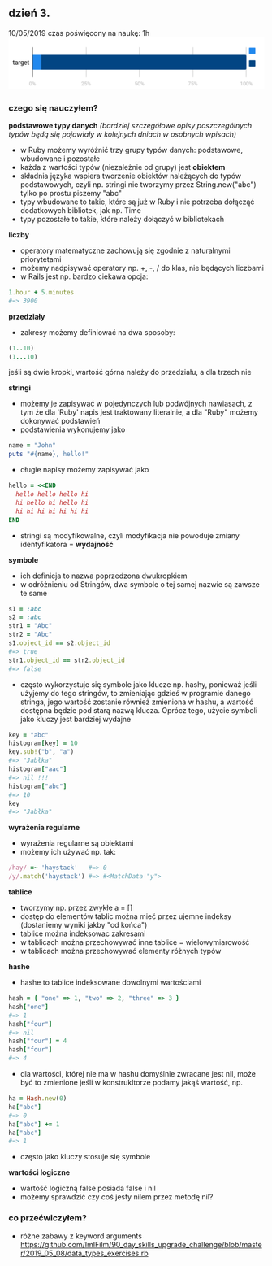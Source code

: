 ## dzień 3.
10/05/2019
czas poświęcony na naukę: 1h
![my target](https://github.com/ImIFilm/90_day_skills_upgrade_challenge/blob/master/2019_05_10/target1.PNG)

### czego się nauczyłem?
**podstawowe typy danych**
*(bardziej szczegółowe opisy poszczególnych typów będą się pojawiały w kolejnych dniach w osobnych wpisach)*
- w Ruby możemy wyróżnić trzy grupy typów danych: podstawowe, wbudowane i pozostałe
- każda z wartości typów (niezależnie od grupy) jest **obiektem**
- składnia języka wspiera tworzenie obiektów należących do typów podstawowych, czyli np. stringi nie tworzymy przez String.new("abc") tylko po prostu piszemy "abc"
- typy wbudowane to takie, które są już w Ruby i nie potrzeba dołącząć dodatkowych bibliotek, jak np. Time
- typy pozostałe to takie, które należy dołączyć w bibliotekach

**liczby**
- operatory matematyczne zachowują się zgodnie z naturalnymi priorytetami
- możemy nadpisywać operatory np. +, -, / do klas, nie będących liczbami
- w Rails jest np. bardzo ciekawa opcja:
```ruby
1.hour + 5.minutes
#=> 3900
```

**przedziały**
- zakresy możemy definiować na dwa sposoby:
```ruby
(1..10)
(1...10)
```
jeśli są dwie kropki, wartość górna należy do przedziału, a dla trzech nie

**stringi**
- możemy je zapisywać w pojedynczych lub podwójnych nawiasach, z tym że dla 'Ruby' napis jest traktowany literalnie, a dla "Ruby" możemy dokonywać podstawień
- podstawienia wykonujemy jako
```ruby
name = "John"
puts "#{name}, hello!"
```
- długie napisy możemy zapisywać jako
```ruby
hello = <<END
  hello hello hello hi
  hi hello hi hello hi
  hi hi hi hi hi hi hi
END
```
- stringi są modyfikowalne, czyli modyfikacja nie powoduje zmiany identyfikatora = **wydajność**

**symbole**
- ich definicja to nazwa poprzedzona dwukropkiem
- w odróżnieniu od Stringów, dwa symbole o tej samej nazwie są zawsze te same
```ruby
s1 = :abc
s2 = :abc
str1 = "Abc" 
str2 = "Abc" 
s1.object_id == s2.object_id
#=> true
str1.object_id == str2.object_id
#=> false
```
- często wykorzystuje się symbole jako klucze np. hashy, ponieważ jeśli użyjemy do tego stringów, to zmieniając gdzieś w programie danego stringa, jego wartość zostanie również zmieniona w hashu, a wartość dostępna będzie pod starą nazwą klucza. Oprócz tego, użycie symboli jako kluczy jest bardziej wydajne
```ruby
key = "abc" 
histogram[key] = 10
key.sub!("b", "a")
#=> "Jabłka" 
histogram["aac"]
#=> nil !!!
histogram["abc"]
#=> 10
key
#=> "Jabłka"
```

**wyrażenia regularne**
- wyrażenia regularne są obiektami
- możemy ich używać np. tak:
```ruby
/hay/ =~ 'haystack'   #=> 0
/y/.match('haystack') #=> #<MatchData "y">
```

**tablice**
- tworzymy np. przez zwykłe a = []
- dostęp do elementów tablic można mieć przez ujemne indeksy (dostaniemy wyniki jakby "od końca")
- tablice można indeksowac zakresami
- w tablicach można przechowywać inne tablice = wielowymiarowość
- w tablicach można przechowywać elementy różnych typów

**hashe**
- hashe to tablice indeksowane dowolnymi wartościami
```ruby
hash = { "one" => 1, "two" => 2, "three" => 3 }
hash["one"]
#=> 1
hash["four"] 
#=> nil
hash["four"] = 4
hash["four"]
#=> 4
```
- dla wartości, której nie ma w hashu domyślnie zwracane jest nil, może być to zmienione jeśli w konstrukltorze podamy jakąś wartość, np.
```ruby
ha = Hash.new(0)
ha["abc"]
#=> 0
ha["abc"] += 1
ha["abc"]
#=> 1
```
- często jako kluczy stosuje się symbole

**wartości logiczne**
- wartość logiczną false posiada false i nil
- możemy sprawdzić czy coś jesty nilem przez metodę nil?


### co przećwiczyłem?
- różne zabawy z keyword arguments https://github.com/ImIFilm/90_day_skills_upgrade_challenge/blob/master/2019_05_08/data_types_exercises.rb
